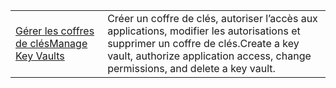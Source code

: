 |  |  |
|---------|---------|
| <span data-ttu-id="5c6fd-101">[Gérer les coffres de clés][1]</span><span class="sxs-lookup"><span data-stu-id="5c6fd-101">[Manage Key Vaults][1]</span></span> | <span data-ttu-id="5c6fd-102">Créer un coffre de clés, autoriser l’accès aux applications, modifier les autorisations et supprimer un coffre de clés.</span><span class="sxs-lookup"><span data-stu-id="5c6fd-102">Create a key vault, authorize application access, change permissions, and delete a key vault.</span></span> |

[1]: https://azure.microsoft.com/resources/samples/key-vault-java-manage-key-vaults/
